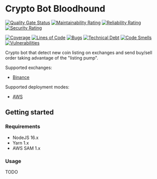 # Crypto Bot Bloodhound

[![Quality Gate Status](https://sonarcloud.io/api/project_badges/measure?project=hastobegood_crypto-bot-bloodhound&metric=alert_status)](https://sonarcloud.io/summary/new_code?id=hastobegood_crypto-bot-bloodhound)
[![Maintainability Rating](https://sonarcloud.io/api/project_badges/measure?project=hastobegood_crypto-bot-bloodhound&metric=sqale_rating)](https://sonarcloud.io/summary/new_code?id=hastobegood_crypto-bot-bloodhound)
[![Reliability Rating](https://sonarcloud.io/api/project_badges/measure?project=hastobegood_crypto-bot-bloodhound&metric=reliability_rating)](https://sonarcloud.io/summary/new_code?id=hastobegood_crypto-bot-bloodhound)
[![Security Rating](https://sonarcloud.io/api/project_badges/measure?project=hastobegood_crypto-bot-bloodhound&metric=security_rating)](https://sonarcloud.io/summary/new_code?id=hastobegood_crypto-bot-bloodhound)

[![Coverage](https://sonarcloud.io/api/project_badges/measure?project=hastobegood_crypto-bot-bloodhound&metric=coverage)](https://sonarcloud.io/summary/new_code?id=hastobegood_crypto-bot-bloodhound)
[![Lines of Code](https://sonarcloud.io/api/project_badges/measure?project=hastobegood_crypto-bot-bloodhound&metric=ncloc)](https://sonarcloud.io/summary/new_code?id=hastobegood_crypto-bot-bloodhound)
[![Bugs](https://sonarcloud.io/api/project_badges/measure?project=hastobegood_crypto-bot-bloodhound&metric=bugs)](https://sonarcloud.io/summary/new_code?id=hastobegood_crypto-bot-bloodhound)
[![Technical Debt](https://sonarcloud.io/api/project_badges/measure?project=hastobegood_crypto-bot-bloodhound&metric=sqale_index)](https://sonarcloud.io/summary/new_code?id=hastobegood_crypto-bot-bloodhound)
[![Code Smells](https://sonarcloud.io/api/project_badges/measure?project=hastobegood_crypto-bot-bloodhound&metric=code_smells)](https://sonarcloud.io/summary/new_code?id=hastobegood_crypto-bot-bloodhound)
[![Vulnerabilities](https://sonarcloud.io/api/project_badges/measure?project=hastobegood_crypto-bot-bloodhound&metric=vulnerabilities)](https://sonarcloud.io/summary/new_code?id=hastobegood_crypto-bot-bloodhound)

Crypto bot that detect new coin listing on exchanges and send buy/sell order taking advantage of the "listing pump".

Supported exchanges:

- [Binance](https://www.binance.com/)

Supported deployment modes:

- [AWS](https://aws.amazon.com/)

## Getting started

### Requirements

- NodeJS 16.x
- Yarn 1.x
- AWS SAM 1.x

### Usage

TODO
